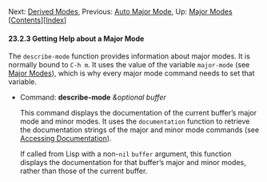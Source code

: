 

Next: [Derived Modes](Derived-Modes.html), Previous: [Auto Major Mode](Auto-Major-Mode.html), Up: [Major Modes](Major-Modes.html)   \[[Contents](index.html#SEC_Contents "Table of contents")]\[[Index](Index.html "Index")]

#### 23.2.3 Getting Help about a Major Mode

The `describe-mode` function provides information about major modes. It is normally bound to `C-h m`. It uses the value of the variable `major-mode` (see [Major Modes](Major-Modes.html)), which is why every major mode command needs to set that variable.

*   Command: **describe-mode** *\&optional buffer*

    This command displays the documentation of the current buffer’s major mode and minor modes. It uses the `documentation` function to retrieve the documentation strings of the major and minor mode commands (see [Accessing Documentation](Accessing-Documentation.html)).

    If called from Lisp with a non-`nil` `buffer` argument, this function displays the documentation for that buffer’s major and minor modes, rather than those of the current buffer.
